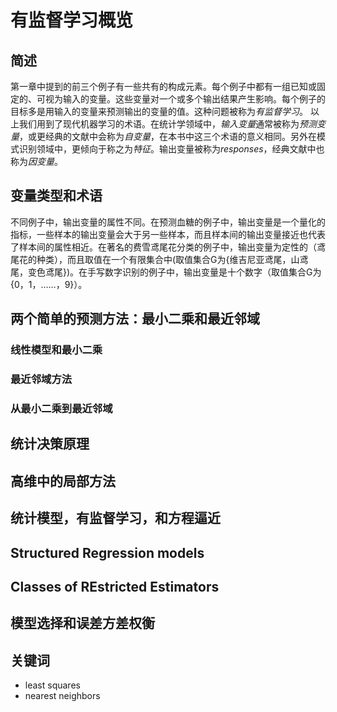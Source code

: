 # 有监督学习概览

## 简述

第一章中提到的前三个例子有一些共有的构成元素。每个例子中都有一组已知或固定的、可视为输入的变量。这些变量对一个或多个输出结果产生影响。每个例子的目标多是用输入的变量来预测输出的变量的值。这种问题被称为*有监督学习*。
以上我们用到了现代机器学习的术语。在统计学领域中，*输入变量*通常被称为*预测变量*，或更经典的文献中会称为*自变量*，在本书中这三个术语的意义相同。另外在模式识别领域中，更倾向于称之为*特征*。输出变量被称为*responses*，经典文献中也称为*因变量*。


## 变量类型和术语

不同例子中，输出变量的属性不同。在预测血糖的例子中，输出变量是一个量化的指标，一些样本的输出变量会大于另一些样本，而且样本间的输出变量接近也代表了样本间的属性相近。在著名的费雪鸢尾花分类的例子中，输出变量为定性的（鸢尾花的种类），而且取值在一个有限集合中(取值集合G为{维吉尼亚鸢尾，山鸢尾，变色鸢尾})。在手写数字识别的例子中，输出变量是十个数字（取值集合G为{0，1，……，9}）。

## 两个简单的预测方法：最小二乘和最近邻域

### 线性模型和最小二乘

### 最近邻域方法

### 从最小二乘到最近邻域




## 统计决策原理

## 高维中的局部方法

## 统计模型，有监督学习，和方程逼近

## Structured Regression models

## Classes of REstricted Estimators

## 模型选择和误差方差权衡


## 关键词

- least squares
- nearest neighbors